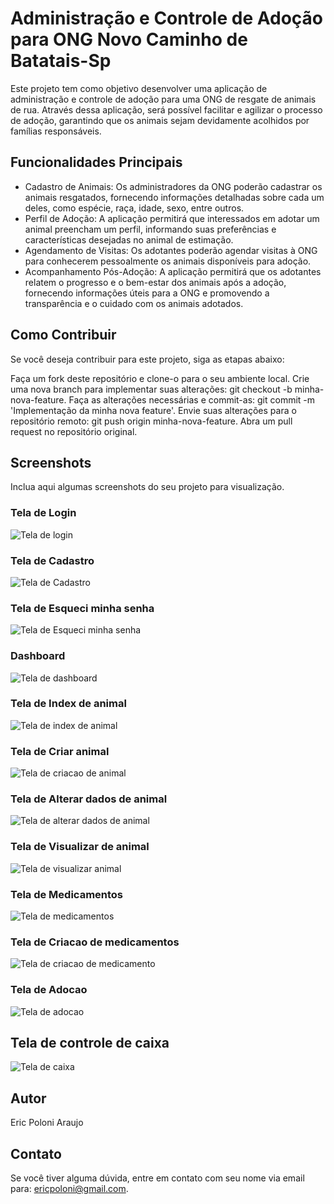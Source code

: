 # Administração e Controle de Adoção para ONG Novo Caminho de Batatais-Sp

Este projeto tem como objetivo desenvolver uma aplicação de administração e controle de adoção para uma ONG de resgate de animais de rua. Através dessa aplicação, será possível facilitar e agilizar o processo de adoção, garantindo que os animais sejam devidamente acolhidos por famílias responsáveis.

## Funcionalidades Principais

- Cadastro de Animais: Os administradores da ONG poderão cadastrar os animais resgatados, fornecendo informações detalhadas sobre cada um deles, como espécie, raça, idade, sexo, entre outros.
- Perfil de Adoção: A aplicação permitirá que interessados em adotar um animal preencham um perfil, informando suas preferências e características desejadas no animal de estimação.
- Agendamento de Visitas: Os adotantes poderão agendar visitas à ONG para conhecerem pessoalmente os animais disponíveis para adoção.
- Acompanhamento Pós-Adoção: A aplicação permitirá que os adotantes relatem o progresso e o bem-estar dos animais após a adoção, fornecendo informações úteis para a ONG e promovendo a transparência e o cuidado com os animais adotados.

## Como Contribuir

Se você deseja contribuir para este projeto, siga as etapas abaixo:

Faça um fork deste repositório e clone-o para o seu ambiente local.
Crie uma nova branch para implementar suas alterações: git checkout -b minha-nova-feature.
Faça as alterações necessárias e commit-as: git commit -m 'Implementação da minha nova feature'.
Envie suas alterações para o repositório remoto: git push origin minha-nova-feature.
Abra um pull request no repositório original.

## Screenshots

Inclua aqui algumas screenshots do seu projeto para visualização.

### Tela de Login

![Tela de login](screenshots/tela-login-admin.png)

### Tela de Cadastro

![Tela de Cadastro](screenshots/tela-register-admin.png)

### Tela de Esqueci minha senha

![Tela de Esqueci minha senha](screenshots/tela-forgot-password.png)

### Dashboard

![Tela de dashboard](screenshots/dashboard-admin.png)

### Tela de Index de animal

![Tela de index de animal](screenshots/index-animal-admin.png)

### Tela de Criar animal

![Tela de criacao de animal](screenshots/create-animal.png)

### Tela de Alterar dados de animal

![Tela de alterar dados de animal](screenshots/edit-animal-admin.png)


### Tela de Visualizar de animal

![Tela de visualizar animal](screenshots/show-animal-admin.png)


### Tela de Medicamentos

![Tela de medicamentos](screenshots/index-medicamentos-admin.png)

### Tela de Criacao de medicamentos

![Tela de criacao de medicamento](screenshots/screenshots/tela-criar-medicamentos-admin.png)

### Tela de Adocao

![Tela de adocao](screenshots/tela-adocao-admin.png)

## Tela de controle de caixa

![Tela de caixa](screenshots/transaction-index.png)

## Autor
Eric Poloni Araujo

## Contato

Se você tiver alguma dúvida, entre em contato com seu nome via email para: ericpoloni@gmail.com.
